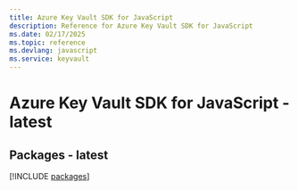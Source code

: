 ```yaml
---
title: Azure Key Vault SDK for JavaScript
description: Reference for Azure Key Vault SDK for JavaScript
ms.date: 02/17/2025
ms.topic: reference
ms.devlang: javascript
ms.service: keyvault
---
```

# Azure Key Vault SDK for JavaScript - latest
## Packages - latest
[!INCLUDE [packages](key-vault-index.md)]